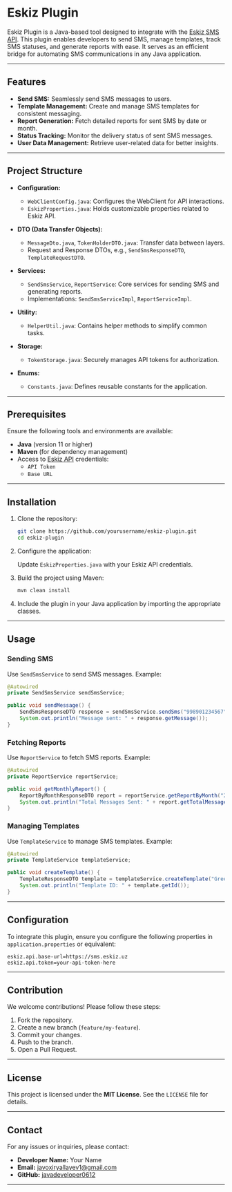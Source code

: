 
# Eskiz Plugin

Eskiz Plugin is a Java-based tool designed to integrate with the [Eskiz SMS API](https://eskiz.uz/). This plugin enables developers to send SMS, manage templates, track SMS statuses, and generate reports with ease. It serves as an efficient bridge for automating SMS communications in any Java application.

---

## Features

- **Send SMS:** Seamlessly send SMS messages to users.
- **Template Management:** Create and manage SMS templates for consistent messaging.
- **Report Generation:** Fetch detailed reports for sent SMS by date or month.
- **Status Tracking:** Monitor the delivery status of sent SMS messages.
- **User Data Management:** Retrieve user-related data for better insights.

---

## Project Structure

- **Configuration:**
  - `WebClientConfig.java`: Configures the WebClient for API interactions.
  - `EskizProperties.java`: Holds customizable properties related to Eskiz API.

- **DTO (Data Transfer Objects):**
  - `MessageDto.java`, `TokenHolderDTO.java`: Transfer data between layers.
  - Request and Response DTOs, e.g., `SendSmsResponseDTO`, `TemplateRequestDTO`.

- **Services:**
  - `SendSmsService`, `ReportService`: Core services for sending SMS and generating reports.
  - Implementations: `SendSmsServiceImpl`, `ReportServiceImpl`.

- **Utility:**
  - `HelperUtil.java`: Contains helper methods to simplify common tasks.

- **Storage:**
  - `TokenStorage.java`: Securely manages API tokens for authorization.

- **Enums:**
  - `Constants.java`: Defines reusable constants for the application.

---

## Prerequisites

Ensure the following tools and environments are available:

- **Java** (version 11 or higher)
- **Maven** (for dependency management)
- Access to [Eskiz API](https://eskiz.uz/) credentials:
  - `API Token`
  - `Base URL`

---

## Installation

1. Clone the repository:

   ```bash
   git clone https://github.com/yourusername/eskiz-plugin.git
   cd eskiz-plugin
   ```

2. Configure the application:

   Update `EskizProperties.java` with your Eskiz API credentials.

3. Build the project using Maven:

   ```bash
   mvn clean install
   ```

4. Include the plugin in your Java application by importing the appropriate classes.

---

## Usage

### Sending SMS

Use `SendSmsService` to send SMS messages. Example:

```java
@Autowired
private SendSmsService sendSmsService;

public void sendMessage() {
    SendSmsResponseDTO response = sendSmsService.sendSms("998901234567", "Hello, this is a test message.");
    System.out.println("Message sent: " + response.getMessage());
}
```

### Fetching Reports

Use `ReportService` to fetch SMS reports. Example:

```java
@Autowired
private ReportService reportService;

public void getMonthlyReport() {
    ReportByMonthResponseDTO report = reportService.getReportByMonth("2024-11");
    System.out.println("Total Messages Sent: " + report.getTotalMessages());
}
```

### Managing Templates

Use `TemplateService` to manage SMS templates. Example:

```java
@Autowired
private TemplateService templateService;

public void createTemplate() {
    TemplateResponseDTO template = templateService.createTemplate("Greetings", "Hello, welcome to our service!");
    System.out.println("Template ID: " + template.getId());
}
```

---

## Configuration

To integrate this plugin, ensure you configure the following properties in `application.properties` or equivalent:

```properties
eskiz.api.base-url=https://sms.eskiz.uz
eskiz.api.token=your-api-token-here
```

---

## Contribution

We welcome contributions! Please follow these steps:

1. Fork the repository.
2. Create a new branch (`feature/my-feature`).
3. Commit your changes.
4. Push to the branch.
5. Open a Pull Request.

---

## License

This project is licensed under the **MIT License**. See the `LICENSE` file for details.

---

## Contact

For any issues or inquiries, please contact:

- **Developer Name:** Your Name  
- **Email:** javoxiryallayev1@gmail.com  
- **GitHub:** [javadeveloper0612](https://github.com/javadeveloper0612)

---
